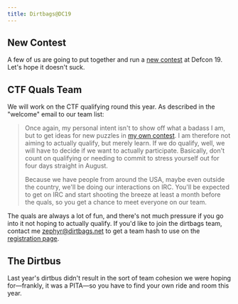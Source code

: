 ```yaml
---
title: Dirtbags@DC19
---
```


New Contest
-----------

A few of us are going to put together and run a [new
contest](/ctf/2011-08-Defcon/) at Defcon 19.  Let's hope it doesn't
suck.


CTF Quals Team
--------------

We will work on the CTF qualifying round this year.  As described in
the "welcome" email to our team list:

> Once again, my personal intent isn't to show off what a badass I am, but
> to get ideas for new puzzles in [my own contest](/ctf/). I am therefore not
> aiming to actually qualify, but merely learn. If we do qualify, well,
> we will have to decide if we want to actually participate. Basically,
> don't count on qualifying or needing to commit to stress yourself out
> for four days straight in August.
>
> Because we have people from around the USA, maybe even outside the
> country, we'll be doing our interactions on IRC. You'll be expected
> to get on IRC and start shooting
> the breeze at least a month before the quals, so you get a chance to
> meet everyone on our team.

The quals are always a lot of fun, and there's not much pressure if
you go into it not hoping to actually qualify.  If you'd like to join
the dirtbags team, contact me <zephyr@dirtbags.net> to get a team hash
to use on the [registration
page](https://www.ddtek.biz/reg/dc19_reg.jsp).


The Dirtbus
-----------

Last year's dirtbus didn't result in the sort of team cohesion we were
hoping for—frankly, it was a PITA—so you have to find your own ride
and room this year.
